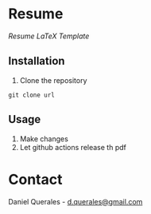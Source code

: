 # Resume

*Resume LaTeX Template*

## Installation

1. Clone the repository

```
git clone url
```

## Usage

1. Make changes
2. Let github actions release th pdf


# Contact

Daniel Querales - d.querales@gmail.com

